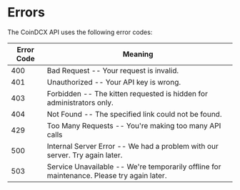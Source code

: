 # Errors

The CoinDCX API uses the following error codes:


Error Code | Meaning
---------- | -------
400 | Bad Request -- Your request is invalid.
401 | Unauthorized -- Your API key is wrong.
403 | Forbidden -- The kitten requested is hidden for administrators only.
404 | Not Found -- The specified link could not be found.
429 | Too Many Requests -- You're making too many API calls
500 | Internal Server Error -- We had a problem with our server. Try again later.
503 | Service Unavailable -- We're temporarily offline for maintenance. Please try again later.
